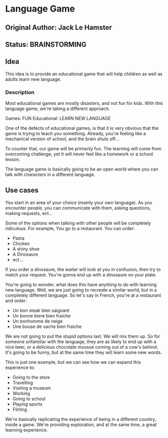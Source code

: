 # Language Game

## Original Author: Jack Le Hamster

## Status: BRAINSTORMING

## Idea

This idea is to provide an educational game that will help children as well as adults learn new language.

### Description

Most educational games are mostly disasters, and not fun for kids. With this language game, we're taking a different approach.

Games: FUN
Educational: LEARN NEW LANGUAGE

One of the defects of educational games, is that it is very obvious that the game is trying to teach you something.
Already, you're feeling like a mechanical version of school, and the brain shuts off...

To counter that, our game will be primarily fun. The learning will come from overcoming challenge, yet it will never
feel like a homework or a school lesson.

The language game is basically going to be an open world where you can talk with characters in a different language.

## Use cases

You start in an area of your choice (mainly your own language). As you encounter people, you can communicate with them,
asking questions, making requests, ect...

Some of the options when talking with other people will be completely ridiculous. For example,
You go to a restaurant. You can order:
- Pasta
- Chicken
- A shiny shoe
- A Dinosaure
- ect...

If you order a dinosaure, the waiter will look at you in confusion, then try to match your request. You're gonna end up
with a dinosaure on your plate.

You're going to wonder, what does this have anything to do with learning new language.
Well, we are just going to recreate a similar world, but in a completely different language. So let's say in French, you're
at a restaurant and order:
- Un bon steak bien saignant
- Un bonne biere bien fraiche
- Un bonhomme de neige
- Une bouse de vache bien fraiche

We are not going to put the stupid options last. We will mix them up.
So for someone unfamiliar with the language, they are as likely to end up with a nice beer, or a delicious chocolate mousse
coming out of a cow's behind.
It's going to be funny, but at the same time they will learn some new words.

This is just one example, but we can see how we can expand this experience to:
- Going to the store
- Travelling
- Visiting a museum
- Working
- Going to school
- Playing sports
- Flirting

We're basically replicating the experience of being in a different country, inside a game. We're providing exploration, and
at the same time, a great learning experience.










